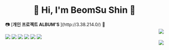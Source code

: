 
<div align="center">
 
# 🛫 Hi, I'm BeomSu Shin 🛬
 
 <div align="left">
 📷 [<strong>개인 프로젝트 ALBUM'S </strong>](http://3.38.214.0/) 📸 
 </div>
 
 <div align="right">
  <img align="right" src="https://github-readme-stats.vercel.app/api/top-langs/?username=bum2us&theme=dracula&exclude_repo=clone-web-scrapper,clone-zoom&hide=Procfile&layout=compact&langs_count=8"/>
 </div>
 
<br>

 <div align="left">

  <img src="https://img.shields.io/badge/C Sharp-368CCB?style=flat&logo=C Sharp&logoColor=white"/> 
  <img src="https://img.shields.io/badge/Spring-6DB33F?style=flat&logo=Spring&logoColor=white"/> 
  <img src="https://img.shields.io/badge/React-61DAFB?style=flat&logo=React&logoColor=white"/> 
  <img src="https://img.shields.io/badge/JavaScript-F7DF1E?style=flat&logo=JavaScript&logoColor=white"/> 
  <img src="https://img.shields.io/badge/Amazon EC2-F7DF1E?style=flat&logo=Amazon EC2&logoColor=white"/> 
  <img src="https://img.shields.io/badge/Amazon RDS-527FFF?style=flat&logo=Amazon RDS&logoColor=white"/>
 
 </div>
 <div align="right">
  <img align="right" src="https://github-readme-stats.vercel.app/api?username=bum2us&show_icons=true&theme=dracula"/>  
 </div>
 
</div>
